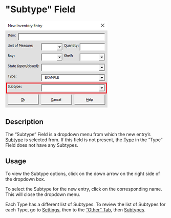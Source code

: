 # "Subtype" Field

![Alt text](/images/image38.png "Subtype Field")

## Description

The “Subtype” Field is a dropdown menu from which the new entry’s [Subtype](14_subtype.md) is selected from. If this field is not present, the [Type](13_type.md) in the “Type” Field does not have any Subtypes.

## Usage

To view the Subtype options, click on the down arrow on the right side of the dropdown box.

To select the Subtype for the new entry, click on the corresponding name. This will close the dropdown menu.

Each Type has a different list of Subtypes. To review the list of Subtypes for each Type, go to [Settings](65_settings_window.md), then to the [“Other” Tab](74_other_tab.md), then [Subtypes](87_subtypes_form.md).
